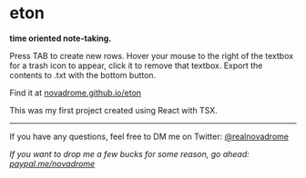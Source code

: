 # eton

**time oriented note-taking.**

Press TAB to create new rows. Hover your mouse to the right of the textbox for a trash icon to appear, click it to remove that textbox. Export the contents to .txt with the bottom button.

Find it at [novadrome.github.io/eton](https://novadrome.github.io/eton)

This was my first project created using React with TSX.

------------------------------

If you have any questions, feel free to DM me on Twitter: [@realnovadrome](https://twitter.com/realnovadrome) 

*If you want to drop me a few bucks for some reason, go ahead: [paypal.me/novadrome](https://paypal.me/novadrome)*
